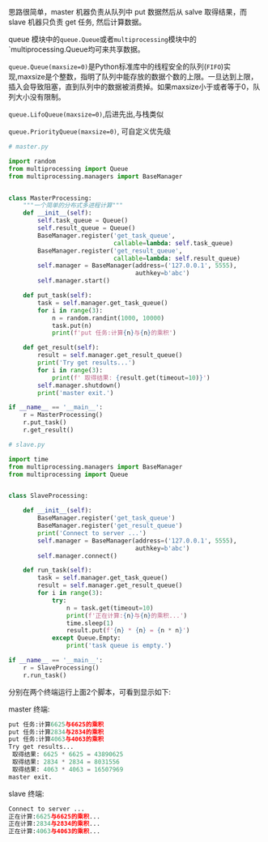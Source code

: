 思路很简单，master 机器负责从队列中 put 数据然后从 salve 取得结果，而 slave 机器只负责 get 任务, 然后计算数据。

queue 模块中的`queue.Queue`或者`multiprocessing`模块中的`multiprocessing.Queue均可来共享数据。

`queue.Queue(maxsize=0)`是Python标准库中的线程安全的队列(`FIFO`)实现,maxsize是个整数，指明了队列中能存放的数据个数的上限。一旦达到上限，插入会导致阻塞，直到队列中的数据被消费掉。如果maxsize小于或者等于0，队列大小没有限制。

`queue.LifoQueue(maxsize=0)`,后进先出,与栈类似

`queue.PriorityQueue(maxsize=0)`, 可自定义优先级

```python
# master.py

import random
from multiprocessing import Queue
from multiprocessing.managers import BaseManager


class MasterProcessing:
    """一个简单的分布式多进程计算"""
    def __init__(self):
        self.task_queue = Queue()
        self.result_queue = Queue()
        BaseManager.register('get_task_queue',
                             callable=lambda: self.task_queue)
        BaseManager.register('get_result_queue',
                             callable=lambda: self.result_queue)
        self.manager = BaseManager(address=('127.0.0.1', 5555),
                                   authkey=b'abc')
        self.manager.start()

    def put_task(self):
        task = self.manager.get_task_queue() 
        for i in range(3):
            n = random.randint(1000, 10000)
            task.put(n)
            print(f'put 任务:计算{n}与{n}的乘积')

    def get_result(self):
        result = self.manager.get_result_queue()
        print('Try get results...')
        for i in range(3):
            print(f' 取得结果: {result.get(timeout=10)}')
        self.manager.shutdown()
        print('master exit.')

if __name__ == '__main__':
    r = MasterProcessing()
    r.put_task()
    r.get_result()
```

```python
# slave.py

import time
from multiprocessing.managers import BaseManager
from multiprocessing import Queue


class SlaveProcessing:

    def __init__(self):
        BaseManager.register('get_task_queue') 
        BaseManager.register('get_result_queue')
        print('Connect to server ...')
        self.manager = BaseManager(address=('127.0.0.1', 5555),
                                   authkey=b'abc')
        self.manager.connect()

    def run_task(self):
        task = self.manager.get_task_queue()
        result = self.manager.get_result_queue()
        for i in range(3):
            try:
                n = task.get(timeout=10)
                print(f'正在计算:{n}与{n}的乘积...')
                time.sleep(1)
                result.put(f'{n} * {n} = {n * n}')
            except Queue.Empty:
                print('task queue is empty.')

if __name__ == '__main__':
    r = SlaveProcessing()
    r.run_task()
```

分别在两个终端运行上面2个脚本，可看到显示如下:

master 终端:

```python
put 任务:计算6625与6625的乘积
put 任务:计算2834与2834的乘积
put 任务:计算4063与4063的乘积
Try get results...
 取得结果: 6625 * 6625 = 43890625
 取得结果: 2834 * 2834 = 8031556
 取得结果: 4063 * 4063 = 16507969
master exit.
```

slave 终端:

```python
Connect to server ...
正在计算:6625与6625的乘积...
正在计算:2834与2834的乘积...
正在计算:4063与4063的乘积...
```


